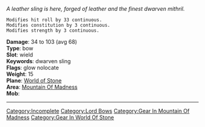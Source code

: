 *A leather sling is here, forged of leather and the finest dwarven
mithril.*

`Modifies hit roll by 33 continuous.`  
`Modifies constitution by 3 continuous.`  
`Modifies strength by 3 continuous.`

**Damage**: 34 to 103 (avg 68)  
**Type**: bow  
**Slot**: wield  
**Keywords**: dwarven sling  
**Flags**: glow nolocate  
**Weight**: 15  
**Plane**: [World of Stone](:Category:World_Of_Stone.md "wikilink")  
**Area**: [Mountain Of
Madness](:Category:Mountain_Of_Madness.md "wikilink")  
**Mob**:

------------------------------------------------------------------------

[Category:Incomplete](Category:Incomplete "wikilink") [Category:Lord
Bows](Category:Lord_Bows "wikilink") [Category:Gear In Mountain Of
Madness](Category:Gear_In_Mountain_Of_Madness "wikilink") [Category:Gear
In World Of Stone](Category:Gear_In_World_Of_Stone "wikilink")
